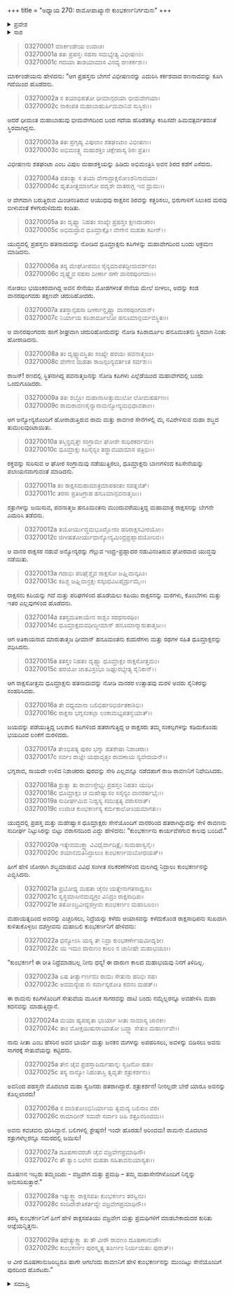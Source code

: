 +++
title = "ಅಧ್ಯಾಯ 270: ರಾಮೋಪಾಖ್ಯಾನೇ ಕುಂಭಕರ್ಣನಿರ್ಗಮನಃ"
+++

<details><summary>ಪ್ರವೇಶ</summary>


।।   ಓಂ ಓಂ ನಮೋ ನಾರಾಯಣಾಯ।।   ಶ್ರೀ ವೇದವ್ಯಾಸಾಯ ನಮಃ ।।

ಶ್ರೀ ಕೃಷ್ಣದ್ವೈಪಾಯನ ವೇದವ್ಯಾಸ ವಿರಚಿತ  

**ಶ್ರೀ ಮಹಾಭಾರತ**

**ಆರಣ್ಯಕ ಪರ್ವ**

**ದ್ರೌಪದೀಹರಣ ಪರ್ವ**

**ಅಧ್ಯಾಯ 270**

</details>


<details><summary>ಸಾರ</summary>

ವಿಭೀಷಣನಿಂದ ರಾಕ್ಷಸ ಪ್ರಹಸ್ತ ಮತ್ತು ಹನುಮಂತನಿಂದ ರಾಕ್ಷಸ ಧೂಮ್ರಾಕ್ಷನ ವಧೆ (1-14). ಕುಂಭಕರ್ಣನನ್ನು ಎಬ್ಬಿಸಿ ಯುದ್ಧಕ್ಕೆ ಕಳುಹಿಸಿದುದು (15-29).

</details>



> 03270001 ಮಾರ್ಕಂಡೇಯ ಉವಾಚ।  
03270001a ತತಃ ಪ್ರಹಸ್ತಃ ಸಹಸಾ ಸಮಭ್ಯೇತ್ಯ ವಿಭೀಷಣಂ।  
03270001c ಗದಯಾ ತಾಡಯಾಮಾಸ ವಿನದ್ಯ ರಣಕರ್ಕಶಃ।।

ಮಾರ್ಕಂಡೇಯನು ಹೇಳಿದನು: “ಆಗ ಪ್ರಹಸ್ತನು ಬೇಗನೆ ವಿಭೀಷಣನನ್ನು ಎದುರಿಸಿ ಕರ್ಕಶವಾದ ರಣನಾದವನ್ನು ಕೂಗಿ ಗದೆಯಿಂದ ಹೊಡೆದನು.

> 03270002a ಸ ತಯಾಭಿಹತೋ ಧೀಮಾನ್ಗದಯಾ ಭೀಮವೇಗಯಾ।   
03270002c ನಾಕಂಪತ ಮಹಾಬಾಹುರ್ಹಿಮವಾನಿವ ಸುಸ್ಥಿರಃ।।

ಆದರೆ ಧೀಮಂತ ಮಹಾಬಾಹುವು ಭೀಮವೇಗದಿಂದ ಬಂದ ಗದೆಯ ಹೊಡೆತಕ್ಕೂ ಕಂಪಿಸದೇ ಹಿಮವತ್ಪರ್ವತದಂತೆ ಸ್ಥಿರವಾಗಿದ್ದನು.

> 03270003a ತತಃ ಪ್ರಗೃಹ್ಯ ವಿಪುಲಾಂ ಶತಘಂಟಾಂ ವಿಭೀಷಣಃ।  
03270003c ಅಭಿಮಂತ್ರ್ಯ ಮಹಾಶಕ್ತಿಂ ಚಿಕ್ಷೇಪಾಸ್ಯ ಶಿರಃ ಪ್ರತಿ।।

ವಿಭೀಷಣನು ಶತಘಂಟಾ ಎಂಬ ವಿಪುಲ ಮಹಾಶಕ್ತಿಯನ್ನು ಹಿಡಿದು ಅಭಿಮಂತ್ರಿಸಿ ಅವನ ಶಿರದ ಕಡೆಗೆ ಎಸೆದನು.

> 03270004a ಪತಂತ್ಯಾ ಸ ತಯಾ ವೇಗಾದ್ರಾಕ್ಷಸೋಽಶನಿನಾದಯಾ।  
03270004c ಹೃತೋತ್ತಮಾಂಗೋ ದದೃಶೇ ವಾತರುಗ್ಣ ಇವ ದ್ರುಮಃ।।

ಆ ವೇಗವಾಗಿ ಬರುತ್ತಿರುವ ಮಿಂಚಿನಂತಿರುವ ಆಯುಧವು ರಾಕ್ಷಸನ ಶಿರವನ್ನು ಕತ್ತರಿಸಲು, ಭಿರುಗಾಳಿಗೆ ಸಿಲುಕಿದ ಮರವು ಬೀಳುವಂತೆ ಕೆಳಗುರುಳಿದುದು ಕಂಡಿತು.

> 03270005a ತಂ ದೃಷ್ಟ್ವಾ ನಿಹತಂ ಸಂಖ್ಯೇ ಪ್ರಹಸ್ತಂ ಕ್ಷಣದಾಚರಂ।   
03270005c ಅಭಿದುದ್ರಾವ ಧೂಮ್ರಾಕ್ಷೋ ವೇಗೇನ ಮಹತಾ ಕಪೀನ್।।

ಯುದ್ಧದಲ್ಲಿ ಪ್ರಹಸ್ತನು ಹತನಾದುದನ್ನು ನೋಡಿದ ಧೂಮ್ರಾಕ್ಷನು ಕಪಿಗಳನ್ನು ಮಹಾವೇಗದಿಂದ ಬಂದು ಆಕ್ರಮಣ ಮಾಡಿದನು.

> 03270006a ತಸ್ಯ ಮೇಘೋಪಮಂ ಸೈನ್ಯಮಾಪತದ್ಭೀಮದರ್ಶನಂ।  
03270006c ದೃಷ್ಟ್ವೈವ ಸಹಸಾ ದೀರ್ಣಾ ರಣೇ ವಾನರಪುಂಗವಾಃ।।

ನೋಡಲು ಭಯಂಕರವಾಗಿದ್ದ ಅವನ ಸೇನೆಯು ಮೋಡಗಳಂತೆ ಸೇನೆಯ ಮೇಲೆ ಬೀಳಲು, ಅದನ್ನು ಕಂಡ ವಾನರಪುಂಗವರು ತಕ್ಷಣವೇ ಚದುರಿಹೋದರು.

> 03270007a ತತಸ್ತಾನ್ಸಹಸಾ ದೀರ್ಣಾನ್ದೃಷ್ಟ್ವಾ ವಾನರಪುಂಗವಾನ್।  
03270007c ನಿರ್ಯಾಯ ಕಪಿಶಾರ್ದೂಲೋ ಹನೂಮಾನ್ಪರ್ಯವಸ್ಥಿತಃ।।

ಆ ವಾನರಪುಂಗವರು  ಹಾಗೆ ಶೀಘ್ರವಾಗಿ ಚದುರಿಹೋದುದನ್ನು ನೋಡಿ ಕಪಿಶಾರ್ದೂಲ ಹನೂಮಂತನು ಸ್ಥಿರವಾಗಿ ನಿಂತು ಹೋರಾಡಿದನು.

> 03270008a ತಂ ದೃಷ್ಟ್ವಾವಸ್ಥಿತಂ ಸಂಖ್ಯೇ ಹರಯಃ ಪವನಾತ್ಮಜಂ।  
03270008c ವೇಗೇನ ಮಹತಾ ರಾಜನ್ಸಂನ್ಯವರ್ತಂತ ಸರ್ವಶಃ।।

ರಾಜನ್! ರಣದಲ್ಲಿ ಸ್ಥಿತನಾಗಿದ್ದ ಪವನಾತ್ಮಜನನ್ನು ನೋಡಿ ಕಪಿಗಳು ಎಲ್ಲೆಡೆಯಿಂದ ಮಹಾವೇಗದಲ್ಲಿ ಬಂದು ಒಂದುಗೂಡಿದರು.

> 03270009a ತತಃ ಶಬ್ದೋ ಮಹಾನಾಸೀತ್ತುಮುಲೋ ಲೋಮಹರ್ಷಣಃ।  
03270009c ರಾಮರಾವಣಸೈನ್ಯಾನಾಮನ್ಯೋನ್ಯಮಭಿಧಾವತಾಂ।।

ಆಗ ಅನ್ಯೋನ್ಯರೊಂದಿಗೆ ಹೋರಾಡುತ್ತಿರುವ ರಾಮ ಮತ್ತು ರಾವಣರ ಸೇನೆಗಳಲ್ಲಿ ಮೈ ನವಿರೇಳಿಸುವ ಮಹಾ ಶಬ್ಧದ ತುಮುಲವುಂಟಾಯಿತು.

> 03270010a ತಸ್ಮಿನ್ಪ್ರವೃತ್ತೇ ಸಂಗ್ರಾಮೇ ಘೋರೇ ರುಧಿರಕರ್ದಮೇ।  
03270010c ಧೂಮ್ರಾಕ್ಷಃ ಕಪಿಸೈನ್ಯಂ ತದ್ದ್ರಾವಯಾಮಾಸ ಪತ್ರಿಭಿಃ।।

ರಕ್ತವನ್ನು ಸುರಿಸುವ ಆ ಘೋರ ಸಂಗ್ರಾಮವು ನಡೆಯುತ್ತಿರಲು, ಧೂಮ್ರಾಕ್ಷನು ಬಾಣಗಳಿಂದ ಕಪಿಸೇನೆಯನ್ನು ಪಲಾಯನವಾಗುವಂತೆ ಮಾಡಿದನು.

> 03270011a ತಂ ರಾಕ್ಷಸಮಹಾಮಾತ್ರಮಾಪತಂತಂ ಸಪತ್ನಜಿತ್।  
03270011c ತರಸಾ ಪ್ರತಿಜಗ್ರಾಹ ಹನೂಮಾನ್ಪವನಾತ್ಮಜಃ।।

ಶತ್ರುಗಳನ್ನು ಜಯಿಸುವ, ಪವನಾತ್ಮಜ ಹನೂಮಂತನು ಮುಂದುವರೆಯುತ್ತಿದ್ದ ಮಹಾಮಾತ್ರ ರಾಕ್ಷಸನನ್ನು ಬೇಗನೇ ಎದುರಿಸಿ ತಡೆದನು.

> 03270012a ತಯೋರ್ಯುದ್ಧಮಭೂದ್ಘೋರಂ ಹರಿರಾಕ್ಷಸವೀರಯೋಃ।  
03270012c ಜಿಗೀಷತೋರ್ಯುಧಾನ್ಯೋನ್ಯಮಿಂದ್ರಪ್ರಹ್ಲಾದಯೋರಿವ।।

ಆ ವಾನರ ರಾಕ್ಷಸರ ನಡುವೆ ಅನ್ಯೋನ್ಯರನ್ನು ಗೆಲ್ಲುವ ಇಂದ್ರ-ಪ್ರಹ್ಲಾದರ ನಡುವಿನಂತಿರುವ ಘೋರವಾದ ಯುದ್ಧವು ನಡೆಯಿತು.

> 03270013a ಗದಾಭಿಃ ಪರಿಘೈಶ್ಚೈವ ರಾಕ್ಷಸೋ ಜಘ್ನಿವಾನ್ಕಪಿಂ।  
03270013c ಕಪಿಶ್ಚ ಜಘ್ನಿವಾನ್ರಕ್ಷಃ ಸಸ್ಕಂಧವಿಟಪೈರ್ದ್ರುಮೈಃ।।

ರಾಕ್ಷಸನು ಕಪಿಯನ್ನು ಗದೆ ಮತ್ತು ಪರಿಘಗಳಿಂದ ಹೊಡೆಯಲು ಕಪಿಯು ರಾಕ್ಷಸನನ್ನು ಮರಗಳು, ಕೊಂಬೆಗಳು ಮತ್ತು ಇತರ ಎಲ್ಲವುಗಳಿಂದ ಹೊಡೆದನು.

> 03270014a ತತಸ್ತಮತಿಕಾಯೇನ ಸಾಶ್ವಂ ಸರಥಸಾರಥಿಂ।  
03270014c ಧೂಮ್ರಾಕ್ಷಮವಧೀದ್ಧೀಮಾನ್ ಹನೂಮಾನ್ಮಾರುತಾತ್ಮಜಃ।।

ಆಗ ಅತಿಕಾಯನಾದ ಮಾರುತಾತ್ಮಜ ಧೀಮಾನ್ ಹನೂಮಂತನು ಕುದುರೆಗಳು ಮತ್ತು ರಥಗಳ ಸಹಿತ ಧೂಮ್ರಾಕ್ಷನನ್ನು ವಧಿಸಿದನು.

> 03270015a ತತಸ್ತಂ ನಿಹತಂ ದೃಷ್ಟ್ವಾ ಧೂಮ್ರಾಕ್ಷಂ ರಾಕ್ಷಸೋತ್ತಮಂ।  
03270015c ಹರಯೋ ಜಾತವಿಸ್ರಂಭಾ ಜಘ್ನುರಭ್ಯೇತ್ಯ ಸೈನಿಕಾನ್।।

ಆಗ ರಾಕ್ಷಸೋತ್ತಮ ಧೂಮ್ರಾಕ್ಷನು ಹತನಾದುದನ್ನು ನೋಡಿ ವಾನರರ ಉತ್ಸಾಹವು ಮರಳಿ ಅವರು ಸೈನಿಕರನ್ನು ಸಂಹರಿಸಿದರು.

> 03270016a ತೇ ವಧ್ಯಮಾನಾ ಬಲಿಭಿರ್ಹರಿಭಿರ್ಜಿತಕಾಶಿಭಿಃ।  
03270016c ರಾಕ್ಷಸಾ ಭಗ್ನಸಂಕಲ್ಪಾ ಲಂಕಾಮಭ್ಯಪತನ್ಭಯಾತ್।।

ಜಯವನ್ನು ಪಡೆಯುತ್ತಿದ್ದ ಬಲಶಾಲಿ ಕಪಿಗಳಿಂದ ಹತರಾಗುತ್ತಿದ್ದ ಆ ರಾಕ್ಷಸರು ತಮ್ಮ ಸಂಕಲ್ಪಗಳನ್ನು ಕಡಿದುಕೊಂಡು ಭಯದಿಂದ ಲಂಕೆಗೆ ಮರಳಿದರು.

> 03270017a ತೇಽಭಿಪತ್ಯ ಪುರಂ ಭಗ್ನಾ ಹತಶೇಷಾ ನಿಶಾಚರಾಃ।   
03270017c ಸರ್ವಂ ರಾಜ್ಞೇ ಯಥಾವೃತ್ತಂ ರಾವಣಾಯ ನ್ಯವೇದಯನ್।।

ಭಗ್ನರಾದ, ಸಾಯದೇ ಉಳಿದ ನಿಶಾಚರರು ಪುರವನ್ನು ಸೇರಿ ಎಲ್ಲವನ್ನೂ ನಡೆದಹಾಗೆ ರಾಜ ರಾವಣನಿಗೆ ನಿವೇದಿಸಿದರು.

> 03270018a ಶ್ರುತ್ವಾ ತು ರಾವಣಸ್ತೇಭ್ಯಃ ಪ್ರಹಸ್ತಂ ನಿಹತಂ ಯುಧಿ।  
03270018c ಧೂಮ್ರಾಕ್ಷಂ ಚ ಮಹೇಷ್ವಾಸಂ ಸಸೈನ್ಯಂ ವಾನರರ್ಷಭೈಃ।।  
03270019a ಸುದೀರ್ಘಮಿವ ನಿಃಶ್ವಸ್ಯ ಸಮುತ್ಪತ್ಯ ವರಾಸನಾತ್।  
03270019c ಉವಾಚ ಕುಂಭಕರ್ಣಸ್ಯ ಕರ್ಮಕಾಲೋಽಯಮಾಗತಃ।।

ಯುದ್ಧದಲ್ಲಿ ಪ್ರಹಸ್ತ ಮತ್ತು ಮಹೇಷ್ವಾಸ ಧೂಮ್ರಾಕ್ಷರು ಸೇನೆಯೊಂದಿಗೆ ವಾನರರಿಂದ ಹತರಾಗಿದ್ದುದನ್ನು ಕೇಳಿ ರಾವಣನು ಸುದೀರ್ಘ ನಿಟ್ಟುಸಿರನ್ನು ಬಿಟ್ಟು ವರಾಸನದಿಂದ ಎದ್ದು ಹೇಳಿದನು: “ಕುಂಭಕರ್ಣನು ಕಾರ್ಯವೆಸಗುವ ಕಾಲವು ಬಂದಿದೆ.”

> 03270020a ಇತ್ಯೇವಮುಕ್ತ್ವಾ ವಿವಿಧೈರ್ವಾದಿತ್ರೈಃ ಸುಮಹಾಸ್ವನೈಃ।  
03270020c ಶಯಾನಮತಿನಿದ್ರಾಲುಂ ಕುಂಭಕರ್ಣಮಬೋಧಯತ್।।

ಹೀಗೆ ಹೇಳಿ ಜೋರಾಗಿ ಶಬ್ಧಮಾಡುವ ವಿವಿಧ ಸಂಗೀತ ಸಲಕರಣೆಗಳಿಂದ ಮಲಗಿದ್ದ ನಿದ್ರಾಲು ಕುಂಭಕರ್ಣನನ್ನು ಎಬ್ಬಿಸಿದನು.

> 03270021a ಪ್ರಬೋಧ್ಯ ಮಹತಾ ಚೈನಂ ಯತ್ನೇನಾಗತಸಾಧ್ವಸಃ।  
03270021c ಸ್ವಸ್ಥಮಾಸೀನಮವ್ಯಗ್ರಂ ವಿನಿದ್ರಂ ರಾಕ್ಷಸಾಧಿಪಃ।  
03270021e ತತೋಽಬ್ರವೀದ್ದಶಗ್ರೀವಃ ಕುಂಭಕರ್ಣಂ ಮಹಾಬಲಂ।।

ಮಹಾಯತ್ನದಿಂದ ಅವನನ್ನು ಎಚ್ಚರಿಸಲು, ನಿದ್ರೆಯನ್ನು ಕಳೆದು ಆಯಾಸವನ್ನು ಕಳೆದುಕೊಂಡ ರಾಕ್ಷಸಾಧಿಪನು ಸುಖವಾಗಿ ಕುಳಿತುಕೊಳ್ಳಲು ದಶಗ್ರೀವನು ಮಹಾಬಲಿ ಕುಂಭಕರ್ಣನಿಗೆ ಹೇಳಿದನು:

> 03270022a ಧನ್ಯೋಽಸಿ ಯಸ್ಯ ತೇ ನಿದ್ರಾ ಕುಂಭಕರ್ಣೇಯಮೀದೃಶೀ।  
03270022c ಯ ಇಮಂ ದಾರುಣಂ ಕಾಲಂ ನ ಜಾನೀಷೇ ಮಹಾಭಯಂ।।

“ಕುಂಭಕರ್ಣ! ಈ ರೀತಿ ನಿದ್ರೆಮಾಡಬಲ್ಲ ನೀನು ಧನ್ಯ! ಈ ದಾರುಣ ಕಾಲದ ಮಹಾಭಯವು ನಿನಗೆ ತಿಳಿದಿಲ್ಲ.

> 03270023a ಏಷ ತೀರ್ತ್ವಾರ್ಣವಂ ರಾಮಃ ಸೇತುನಾ ಹರಿಭಿಃ ಸಹ।   
03270023c ಅವಮನ್ಯೇಹ ನಃ ಸರ್ವಾನ್ಕರೋತಿ ಕದನಂ ಮಹತ್।।

ಈ ರಾಮನು ಕಪಿಗಳೊಂದಿಗೆ ಸೇತುವೆಯ ಮೂಲಕ ಸಾಗರವನ್ನು ದಾಟಿ ಬಂದು ನಮ್ಮೆಲ್ಲರನ್ನೂ ಅವಹೇಳಿಸಿ ಮಹಾ ಕದನವನ್ನು ಮಾಡುತ್ತಿದ್ದಾನೆ.

> 03270024a ಮಯಾ ಹ್ಯಪಹೃತಾ ಭಾರ್ಯಾ ಸೀತಾ ನಾಮಾಸ್ಯ ಜಾನಕೀ।  
03270024c ತಾಂ ಮೋಕ್ಷಯಿಷುರಾಯಾತೋ ಬದ್ಧ್ವಾ ಸೇತುಂ ಮಹಾರ್ಣವೇ।।

ನಾನು ಸೀತಾ ಎಂಬ ಹೆಸರಿನ ಅವನ ಭಾರ್ಯೆ ಮತ್ತು ಜನಕನ ಮಗಳನ್ನು ಅಪಹರಿಸಲು, ಅವಳನ್ನು ಬಿಡಿಸಲು ಅವನು ಸಾಗರಕ್ಕೆ ಸೇತುವೆಯನ್ನು ಕಟ್ಟಿದನು.

> 03270025a ತೇನ ಚೈವ ಪ್ರಹಸ್ತಾದಿರ್ಮಹಾನ್ನಃ ಸ್ವಜನೋ ಹತಃ।  
03270025c ತಸ್ಯ ನಾನ್ಯೋ ನಿಹಂತಾಸ್ತಿ ತ್ವದೃತೇ ಶತ್ರುಕರ್ಶನ।।

ಅವನಿಂದ ಪಹಸ್ತನೇ ಮೊದಲಾದ ಮಹಾ ಸ್ವಜನರು ಹತರಾಗಿದ್ದಾರೆ. ಶತ್ರುಕರ್ಶನ! ನೀನಲ್ಲದೇ ಬೇರೆ ಯಾರೂ ಅವನನ್ನು ಕೊಲ್ಲಲಾರರು!

> 03270026a ಸ ದಂಶಿತೋಽಭಿನಿರ್ಯಾಯ ತ್ವಮದ್ಯ ಬಲಿನಾಂ ವರ।  
03270026c ರಾಮಾದೀನ್ ಸಮರೇ ಸರ್ವಾಂ ಜಹಿ ಶತ್ರೂನರಿಂದಮ।।

ಅವನು ಕವಚವನು ಧರಿಸಿದ್ದಾನೆ. ಬಲಿಗಳಲ್ಲಿ ಶ್ರೇಷ್ಠನೇ! ಇಂದೇ ಹೊರಡು! ಅರಿಂದಮ! ರಾಮನೇ ಮೊದಲಾದ ಶತ್ರುಗಳೆಲ್ಲರನ್ನೂ ಸಮರದಲ್ಲಿ ಜಯಿಸು!

> 03270027a ದೂಷಣಾವರಜೌ ಚೈವ ವಜ್ರವೇಗಪ್ರಮಾಥಿನೌ।  
03270027c ತೌ ತ್ವಾಂ ಬಲೇನ ಮಹತಾ ಸಹಿತಾವನುಯಾಸ್ಯತಃ।।

ದೂಷಣನ ಇಬ್ಬರು ತಮ್ಮಂದಿರು - ವಜ್ರವೇಗ ಮತ್ತು ಪ್ರಮಥಿ – ತಮ್ಮ ಮಹಾಸೇನೆಗಳೊಂದಿಗೆ ನಿನ್ನನ್ನು ಅನುಸರಿಸುತ್ತಾರೆ.”

> 03270028a ಇತ್ಯುಕ್ತ್ವಾ ರಾಕ್ಷಸಪತಿಃ ಕುಂಭಕರ್ಣಂ ತರಸ್ವಿನಂ।  
03270028c ಸಂದಿದೇಶೇತಿಕರ್ತವ್ಯೇ ವಜ್ರವೇಗಪ್ರಮಾಥಿನೌ।।

ತರಸ್ವಿ ಕುಂಭಕರ್ಣನಿಗೆ ಹೀಗೆ ಹೇಳಿ ರಾಕ್ಷಸಪತಿಯು ವಜ್ರವೇಗ ಮತ್ತು ಪ್ರಮಥಿಗಳಿಗೆ ಮಾಡಬೇಕಾದುದರ ಕುರಿತು ಆಜ್ಞೆಯನ್ನಿತ್ತನು.

> 03270029a ತಥೇತ್ಯುಕ್ತ್ವಾ ತು ತೌ ವೀರೌ ರಾವಣಂ ದೂಷಣಾನುಜೌ।  
03270029c ಕುಂಭಕರ್ಣಂ ಪುರಸ್ಕೃತ್ಯ ತೂರ್ಣಂ ನಿರ್ಯಯತುಃ ಪುರಾತ್।।

ಆ ವೀರ ದೂಷಣಾನುಜರಿಬ್ಬರೂ ಹಾಗೇ ಆಗಲೆಂದು ರಾವಣನಿಗೆ ಹೇಳಿ ಕುಂಭಕರ್ಣನನ್ನು ಮುಂದಿಟ್ಟು ಸೇನೆಯೊಂದಿಗೆ ಪುರದಿಂದ ಹೊರಟರು.”



<details><summary>ಸಮಾಪ್ತಿ</summary>


ಇತಿ ಶ್ರೀ ಮಹಾಭಾರತೇ ಆರಣ್ಯಕ ಪರ್ವಣಿ ದ್ರೌಪದೀಹರಣ ಪರ್ವಣಿ ರಾಮೋಪಾಖ್ಯಾನೇ ಕುಂಭಕರ್ಣನಿರ್ಗಮನೇ ಸಪ್ತತ್ಯಧಿಕದ್ವಿಶತತಮೋಽಧ್ಯಾಯ:।  
ಇದು ಮಹಾಭಾರತದ ಆರಣ್ಯಕ ಪರ್ವದಲ್ಲಿ ದ್ರೌಪದೀಹರಣ ಪರ್ವದಲ್ಲಿ ರಾಮೋಪಾಖ್ಯಾನದಲ್ಲಿ ಕುಂಭಕರ್ಣನಿರ್ಗಮನದಲ್ಲಿ ಇನ್ನೂರಾಎಪ್ಪತ್ತನೆಯ ಅಧ್ಯಾಯವು.



</details>
